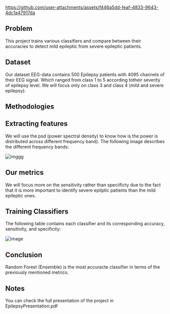 
https://github.com/user-attachments/assets/f446a5dd-feaf-4833-9643-4dc1a47917da

## Problem
This project trains various classifiers and compare between their accuracies to detect mild epileptic from severe epileptic patients.

## Dataset
Our dataset EEG-data contains 500 Epilepsy patients with 4095 channels of their EEG signal. Which ranged from class 1 to 5 according totheir severity of epilepsy level. We will focus only on class 3 and class 4 (mild and severe epilepsy).

## Methodologies 
## Extracting features
We will use the psd (power spectral density) to know how is the power is distributed across different frequency band). The following image describes the different frequency bands:

![imggg](https://github.com/ahmedelalfiee/EpilepsyClassification/assets/169726451/22037158-8847-4060-9b15-11b51d79ffde)

## Our metrics
We will focus more on the sensitivity rather than speciificty due to the fact that it is more important to identify severe epilptic patients than the mild epileptic ones.

## Training Classifiers
The following table contains each classifier and its corresponding accuracy, sensitivity, and specificity:

![image](https://github.com/ahmedelalfiee/EpilepsyClassification/assets/169726451/aaf2a87f-0a7c-4255-8a42-e9f05f5f56ec)

## Conclusion
Random Forest (Ensemble) is the most accuracte classifier in terms of the previously mentioned metrics.

## Notes
You can check the full presentation of the project in EpilepsyPresentation.pdf
